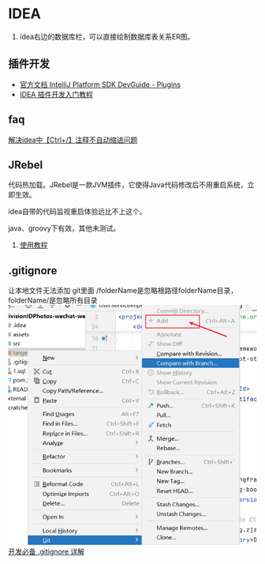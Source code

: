 # IDEA

1. idea右边的数据库栏，可以直接绘制数据库表关系ER图。

## 插件开发
- [官方文档 IntelliJ Platform SDK DevGuide - Plugins](https://www.jetbrains.org/intellij/sdk/docs/basics/basics.html)
- [IDEA 插件开发入门教程](https://www.jianshu.com/p/91d0bdbbe79f)

## faq

[解决idea中【Ctrl+/】注释不自动缩进问题](https://blog.csdn.net/VariatioZbw/article/details/105626147)

## JRebel
代码热加载。JRebel是一款JVM插件，它使得Java代码修改后不用重启系统，立即生效。

idea自带的代码监视重启体验远比不上这个。

java、groovy下有效，其他未测试。
1. [使用教程](https://www.cnblogs.com/flyrock/archive/2019/09/23/11574617.html)

## .gitignore  
让本地文件无法添加 git里面
/folderName是忽略根路径folderName目录，folderName/是忽略所有目录
![img.png](img.png)  
[开发必备 .gitignore 详解](https://blog.csdn.net/nyist_zxp/article/details/119887324)  